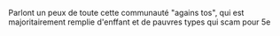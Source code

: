 Parlont un peux de toute cette communauté "agains tos", qui est majoritairement remplie d'enffant et de pauvres types qui scam pour 5e
